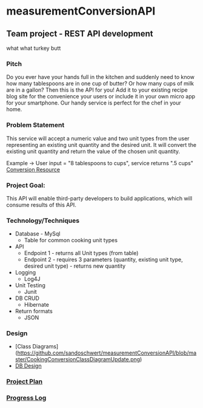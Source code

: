 # measurementConversionAPI

## Team project - REST API development
what what turkey butt

### Pitch
Do you ever have your hands full in the kitchen and suddenly need to know how many tablespoons are in one cup of butter? Or how many cups of milk are in a gallon? Then this is the API for you! Add it to your existing recipe blog site for the convenience your users or include it in your own micro app for your smartphone. Our handy service is perfect for the chef in your home.

### Problem Statement
This service will accept a numeric value and two unit types from the user representing an existing unit quantity and the desired unit.  It will convert the existing unit quantity and return the value of the chosen unit quantity.

Example -> User input = "8 tablespoons to cups", service returns ".5 cups"
[Conversion Resource](http://www.tablespoon.com/posts/tablespoon-conversions-tablespoons-in-cups/bdf92edc-7542-4af5-8d55-6bd11ef77101)

### Project Goal:
This API will enable third-party developers to build applications, which will consume results of this API.

### Technology/Techniques

 * Database - MySql
    * Table for common cooking unit types
 * API
    * Endpoint 1 - returns all Unit types (from table)
    * Endpoint 2 - requires 3 parameters (quantity, existing unit type, desired unit type) - returns new quantity
 * Logging
    * Log4J
 * Unit Testing
    * Junit
 * DB CRUD
    * Hibernate
 * Return formats
    * JSON
    
### Design

 * [Class Diagrams] (https://github.com/sandoschwert/measurementConversionAPI/blob/master/CookingConversionClassDiagramUpdate.png)
 * [DB Design]()
 
### [Project Plan](https://github.com/sandoschwert/measurementConversionAPI/blob/master/ProjectPlan.md)

### [Progress Log](https://github.com/sandoschwert/measurementConversionAPI/blob/master/ProjectLog.md)

